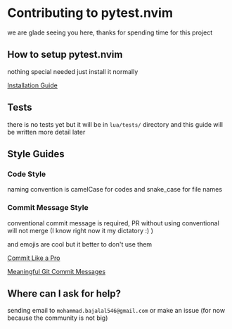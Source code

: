 # Contributing to pytest.nvim
we are glade seeing you here, thanks for spending time for this project

## How to setup pytest.nvim
nothing special needed just install it normally

[Installation Guide](README.md/#installation)

## Tests
there is no tests yet but it will be in `lua/tests/` directory 
and this guide will be written more detail later 

## Style Guides

### Code Style
naming convention is camelCase for codes and snake_case for file names

### Commit Message Style
conventional commit message is required, PR without using conventional will not merge (I know right now it my dictatory :) )

and emojis are cool but it better to don't use them

[Commit Like a Pro](https://imsadra.me/commit-like-a-pro)

[Meaningful Git Commit Messages](https://medium.com/@menuka/writing-meaningful-git-commit-messages-a62756b65c81)


## Where can I ask for help? 
sending email to `mohammad.bajalal546@gmail.com` or make an issue (for now because the community is not big)
